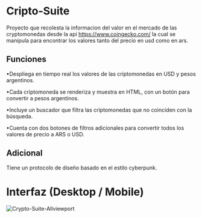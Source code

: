 # Cripto-Suite

Proyecto que recolesta la informacion del valor en el mercado de las cryptomonedas desde la api https://www.coingecko.com/ la cual se manipula para encontrar los valores tanto del precio en usd como en ars.  

## Funciones

•Despliega en tiempo real los valores de las criptomonedas en USD y pesos argentinos.

•Cada criptomoneda se renderiza y muestra en HTML, con un botón para convertir a pesos argentinos.

•Incluye un buscador que filtra las criptomonedas que no coinciden con la búsqueda.

•Cuenta con dos botones de filtros adicionales para convertir todos los valores de precio a ARS o USD.

## Adicional

Tiene un protocolo de diseño basado en el estilo cyberpunk.

# Interfaz (Desktop / Mobile)

![Crypto-Suite-Allviewport](https://user-images.githubusercontent.com/96756615/224582664-6c873c87-bfd2-458d-9e53-c4f4166ea1b3.jpg)

